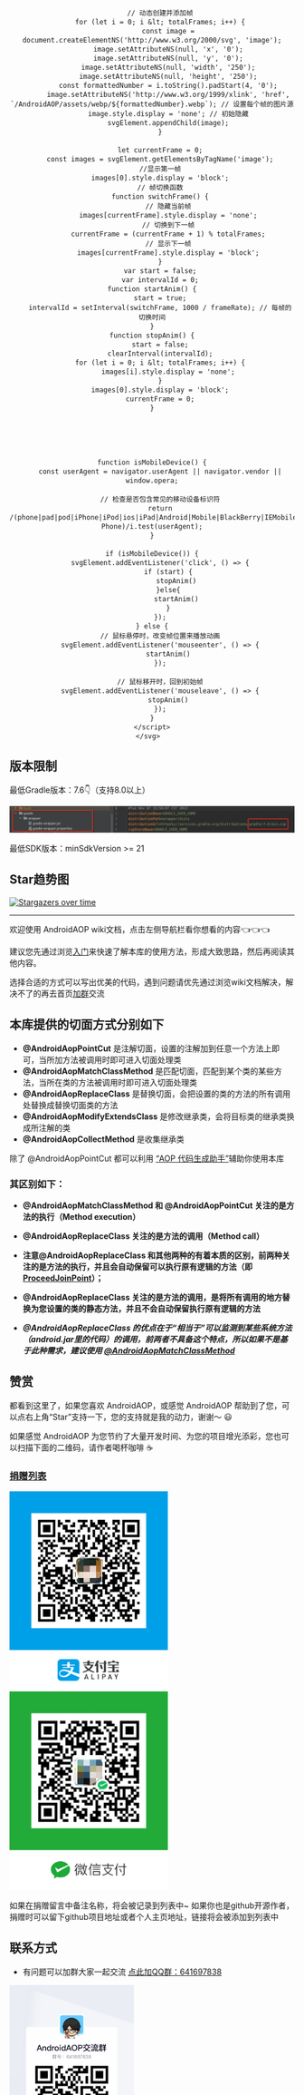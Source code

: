 <div align="center">
    <svg width="250" height="250" xmlns="http://www.w3.org/2000/svg" id="svgAnimation">
    <script>
        const totalFrames = 316; // 总帧数
        const frameRate = 30;    // 帧率 (每秒帧数)
        const svgElement = document.getElementById('svgAnimation');
    
        // 动态创建并添加帧
        for (let i = 0; i &lt; totalFrames; i++) {
            const image = document.createElementNS('http://www.w3.org/2000/svg', 'image');
            image.setAttributeNS(null, 'x', '0');
            image.setAttributeNS(null, 'y', '0');
            image.setAttributeNS(null, 'width', '250');
            image.setAttributeNS(null, 'height', '250');
            const formattedNumber = i.toString().padStart(4, '0');
            image.setAttributeNS('http://www.w3.org/1999/xlink', 'href', `/AndroidAOP/assets/webp/${formattedNumber}.webp`); // 设置每个帧的图片源
            image.style.display = 'none'; // 初始隐藏
            svgElement.appendChild(image);
        }
    
        let currentFrame = 0;
        const images = svgElement.getElementsByTagName('image');
        //显示第一帧
        images[0].style.display = 'block';
        // 帧切换函数
        function switchFrame() {
            // 隐藏当前帧
            images[currentFrame].style.display = 'none';
            // 切换到下一帧
            currentFrame = (currentFrame + 1) % totalFrames;
            // 显示下一帧
            images[currentFrame].style.display = 'block';
        }
        var start = false;
        var intervalId = 0;
    function startAnim() {
        start = true;
        intervalId = setInterval(switchFrame, 1000 / frameRate); // 每帧的切换时间
    }
    function stopAnim() {
        start = false;
        clearInterval(intervalId);
        for (let i = 0; i &lt; totalFrames; i++) {
            images[i].style.display = 'none';
        }
        images[0].style.display = 'block';
        currentFrame = 0;
    }





    function isMobileDevice() {
        const userAgent = navigator.userAgent || navigator.vendor || window.opera;

        // 检查是否包含常见的移动设备标识符
        return /(phone|pad|pod|iPhone|iPod|ios|iPad|Android|Mobile|BlackBerry|IEMobile|MQQBrowser|JUC|Fennec|wOSBrowser|BrowserNG|WebOS|Symbian|Windows Phone)/i.test(userAgent);
    }

    if (isMobileDevice()) {
        svgElement.addEventListener('click', () => {
            if (start) {
                stopAnim()
            }else{
                startAnim()
            }
        });
    } else {
        // 鼠标悬停时，改变帧位置来播放动画
        svgElement.addEventListener('mouseenter', () => {
            startAnim()
        });

        // 鼠标移开时，回到初始帧
        svgElement.addEventListener('mouseleave', () => {
            stopAnim()
        });
    }
    </script>
    </svg>  

</div>

## 版本限制

最低Gradle版本：7.6👇（支持8.0以上）

<img src="../screenshot/gradle_version.png" alt="show" />

最低SDK版本：minSdkVersion >= 21

## Star趋势图

[![Stargazers over time](https://starchart.cc/FlyJingFish/AndroidAOP.svg?variant=adaptive)](https://starchart.cc/FlyJingFish/AndroidAOP)

---

欢迎使用 AndroidAOP wiki文档，点击左侧导航栏看你想看的内容👈👈👈

建议您先通过浏览[入门](/AndroidAOP/zh/getting_started/#_5)来快速了解本库的使用方法，形成大致思路，然后再阅读其他内容。

选择合适的方式可以写出优美的代码，遇到问题请优先通过浏览wiki文档解决，解决不了的再去首页[加群](#_6)交流

## 本库提供的切面方式分别如下

- **@AndroidAopPointCut** 是注解切面，设置的注解加到任意一个方法上即可，当所加方法被调用时即可进入切面处理类
- **@AndroidAopMatchClassMethod** 是匹配切面，匹配到某个类的某些方法，当所在类的方法被调用时即可进入切面处理类
- **@AndroidAopReplaceClass** 是替换切面，会把设置的类的方法的所有调用处替换成替换切面类的方法
- **@AndroidAopModifyExtendsClass** 是修改继承类，会将目标类的继承类换成所注解的类
- **@AndroidAopCollectMethod** 是收集继承类

除了 @AndroidAopPointCut 都可以利用 [“AOP 代码生成助手”](AOP_Helper/)辅助你使用本库

### 其区别如下：
- **@AndroidAopMatchClassMethod 和 @AndroidAopPointCut 关注的是方法的执行（Method execution）**

- **@AndroidAopReplaceClass 关注的是方法的调用（Method call）**

- **注意@AndroidAopReplaceClass 和其他两种的有着本质的区别，前两种关注的是方法的执行，并且会自动保留可以执行原有逻辑的方法（即[ProceedJoinPoint](ProceedJoinPoint/)）；**

- **@AndroidAopReplaceClass 关注的是方法的调用，是将所有调用的地方替换为您设置的类的静态方法，并且不会自动保留执行原有逻辑的方法**

- **_@AndroidAopReplaceClass 的优点在于“相当于”可以监测到某些系统方法（android.jar里的代码）的调用，前两者不具备这个特点，所以如果不是基于此种需求，建议使用 [@AndroidAopMatchClassMethod](AndroidAopMatchClassMethod/)_**


## 赞赏

都看到这里了，如果您喜欢 AndroidAOP，或感觉 AndroidAOP 帮助到了您，可以点右上角“Star”支持一下，您的支持就是我的动力，谢谢～ 😃

如果感觉 AndroidAOP 为您节约了大量开发时间、为您的项目增光添彩，您也可以扫描下面的二维码，请作者喝杯咖啡 ☕

### [捐赠列表](/AndroidAOP/zh/give_list)

<div>
<img src="../screenshot/IMG_4075.PNG" width="280" height="350">
<img src="../screenshot/IMG_4076.JPG" width="280" height="350">
</div>

如果在捐赠留言中备注名称，将会被记录到列表中~ 如果你也是github开源作者，捐赠时可以留下github项目地址或者个人主页地址，链接将会被添加到列表中


## 联系方式

* 有问题可以加群大家一起交流 [点此加QQ群：641697838](https://qm.qq.com/cgi-bin/qm/qr?k=w2qDbv_5bpLl0lO0qjXxijl3JHCQgtXx&jump_from=webapi&authKey=Q6/YB+7q9BvOGbYv1qXZGAZLigsfwaBxDC8kz03/5Pwy7018XunUcHoC11kVLqCb)

<img src="../screenshot/qq.png" width="220"/>